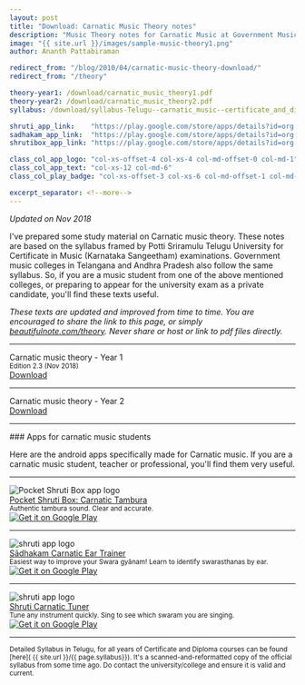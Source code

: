 ```yaml
---
layout: post
title: "Download: Carnatic Music Theory notes"
description: "Music Theory notes for Carnatic Music at Government Music colleges, Andhra Pradesh/Telangana. PDFs. Free download"
image: "{{ site.url }}/images/sample-music-theory1.png"
author: Ananth Pattabiraman

redirect_from: "/blog/2010/04/carnatic-music-theory-download/"
redirect_from: "/theory"

theory-year1: /download/carnatic_music_theory1.pdf
theory-year2: /download/carnatic_music_theory2.pdf  
syllabus: /download/syllabus-Telugu--carnatic_music--certificate_and_diploma--all_years.pdf  

shruti_app_link:    "https://play.google.com/store/apps/details?id=org.kuyil.shruti"
sadhakam_app_link:  "https://play.google.com/store/apps/details?id=org.kuyil.sadhakam"
shrutibox_app_link: "https://play.google.com/store/apps/details?id=org.kuyil.shrutibox"

class_col_app_logo: "col-xs-offset-4 col-xs-4 col-md-offset-0 col-md-1"
class_col_app_text: "col-xs-12 col-md-6"
class_col_play_badge: "col-xs-offset-3 col-xs-6 col-md-offset-1 col-md-3"

excerpt_separator: <!--more-->
---
```


<em>Updated on Nov 2018</em>

I've prepared some study material on Carnatic music theory. These notes are based on the syllabus framed by Potti Sriramulu Telugu University for Certificate in Music (Karnataka Sangeetham) examinations. Government music colleges in Telangana and Andhra Pradesh also follow the same syllabus. So, if you are a music student from one of the above mentioned colleges, or preparing to appear for the university exam as a private candidate, you'll find these texts useful.

<em>These texts are updated and improved from time to time. You are encouraged to share the link to this page, or simply <a href="{{ site.url }}/theory">beautifulnote.com/theory</a>. Never share or host or link to pdf files directly.</em>

<hr />
<div class='row'>
  <div class="col-md-6 text-center">
  Carnatic music theory - Year 1<br />
  <small>Edition 2.3 (Nov 2018)</small>
  </div>

  <div class="col-md-6 text-center">
    <a class="btn btn-primary" href="{{ site.url }}/{{ page.theory-year1}}">Download</a>
  </div>
</div>

<hr />

<div class='row'>
  <div class="col-md-6 text-center">
  Carnatic music theory - Year 2
  </div>

  <div class="col-md-6 text-center">
    <a class="btn btn-primary" href="{{ site.url }}/{{ page.theory-year2}}">Download</a>
  </div>
</div>

<hr />
### Apps for carnatic music students

Here are the android apps specifically made for Carnatic music. If you are a carnatic music student, teacher or professional, you'll find them very useful.

<hr />
<div class='row'
     itemscope itemtype="schema.org/MobileApplication">
  <meta itemprop="operatingSystem" content="Android" />
  <meta itemprop="applicationCategory" content="Music" />
  <meta itemprop='sameAs' content='https://play.google.com/store/apps/details?id=org.kuyil.shrutibox'>

  <div class="{{ page.class_col_app_logo }}">
    <img class='img-responsive center-block' alt='Pocket Shruti Box app logo' src="{{ site.ur }}/images/shrutibox_logo.png" />
  </div>

  <div class="{{ page.class_col_app_text }}">
  <a href="{{ page.shrutibox_app_link }}"><span itemprop="name">Pocket Shruti Box: Carnatic Tambura</span></a><br />
  <small><span itemprop="featureList">Authentic tambura sound. Clear and accurate.</span></small>
  </div>

  <div class="{{ page.class_col_play_badge }}">
    <a itemprop="url"
     href='https://play.google.com/store/apps/details?id=org.kuyil.shrutibox&utm_source=beautifulnote&utm_campaign=theory-notes-page&pcampaignid=MKT-Other-global-all-co-prtnr-py-PartBadge-Mar2515-1'>
      <img class='img-responsive' alt='Get it on Google Play' src='https://play.google.com/intl/en_us/badges/images/generic/en_badge_web_generic.png'/>
    </a>
  </div>
</div>


<hr />
<div class='row'
     itemscope itemtype="schema.org/MobileApplication">
  <meta itemprop="operatingSystem" content="Android" />
  <meta itemprop="applicationCategory" content="Music" />
  <meta itemprop='sameAs' content='https://play.google.com/store/apps/details?id=org.kuyil.sadhakam'>

  <div class="{{ page.class_col_app_logo }}">
    <img class='img-responsive center-block' alt='shruti app logo' src="{{ site.ur }}/images/sadhakam_logo.png" />
  </div>

  <div class="{{ page.class_col_app_text }}">
    <a href="{{ page.sadhakam_app_link }}"><span itemprop="name">Sādhakam Carnatic Ear Trainer</span></a><br />
  <small><span itemprop="featureList">Easiest way to improve your Swara gyānam! Learn to identify swarasthanas by ear.</span></small>
  </div>

  <div class="{{ page.class_col_play_badge }}">
    <a itemprop="url"
     href='https://play.google.com/store/apps/details?id=org.kuyil.sadhakam&utm_source=beautifulnote&utm_campaign=theory-notes-page&pcampaignid=MKT-Other-global-all-co-prtnr-py-PartBadge-Mar2515-1'>
      <img class='img-responsive' alt='Get it on Google Play'
            src='https://play.google.com/intl/en_us/badges/images/generic/en_badge_web_generic.png'/>
    </a>
  </div>
</div>

<hr />
<div class='row'
     itemscope itemtype="schema.org/MobileApplication">
  <meta itemprop="operatingSystem" content="Android" />
  <meta itemprop="applicationCategory" content="Music" />
  <meta itemprop='sameAs' content='https://play.google.com/store/apps/details?id=org.kuyil.shruti'>

  <div class="{{ page.class_col_app_logo }}">
    <img class='img-responsive center-block' alt='shruti app logo' src="{{ site.ur }}/images/shruti_logo.png" />
  </div>

  <div class="{{ page.class_col_app_text }}">
  <a href="{{ page.shruti_app_link }}"><span itemprop="name">Shruti Carnatic Tuner</span></a><br />
  <small><span itemprop="featureList">Tune any instrument quickly. Sing to see which swaram you are singing.</span></small>
  </div>

  <div class="{{ page.class_col_play_badge }}">
    <a itemprop="url"
     href='https://play.google.com/store/apps/details?id=org.kuyil.shruti&utm_source=beautifulnote&utm_campaign=theory-notes-page&pcampaignid=MKT-Other-global-all-co-prtnr-py-PartBadge-Mar2515-1'>
      <img class='img-responsive' alt='Get it on Google Play' src='https://play.google.com/intl/en_us/badges/images/generic/en_badge_web_generic.png'/>
    </a>
  </div>
</div>

<hr />
<!--more-->

<p></p>
<small>Detailed Syllabus in Telugu, for all years of Certificate and Diploma courses can be found [here]( {{ site.url }}/{{ page.syllabus}}). It's a scanned-and-reformatted copy of the official syllabus from some time ago. Do contact the university/college and ensure it is valid and current.

